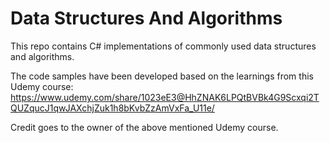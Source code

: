 # Data Structures And Algorithms
This repo contains C# implementations of commonly used data structures and algorithms. 

The code samples have been developed based on the learnings from this Udemy course:
https://www.udemy.com/share/1023eE3@HhZNAK6LPQtBVBk4G9Scxqi2TQUZqucJ1qwJAXchjZuk1h8bKvbZzAmVxFa_U11e/

Credit goes to the owner of the above mentioned Udemy course.
